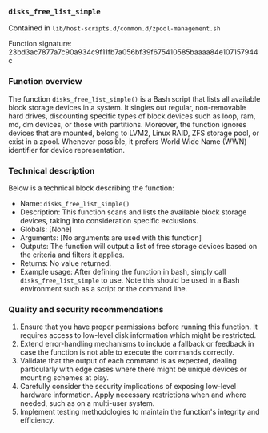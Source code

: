 ### `disks_free_list_simple`

Contained in `lib/host-scripts.d/common.d/zpool-management.sh`

Function signature: 23bd3ac7877a7c90a934c9f11fb7a056bf39f675410585baaaa84e107157944c

### Function overview

The function `disks_free_list_simple()` is a Bash script that lists all available block storage devices in a system. It singles out regular, non-removable hard drives, discounting specific types of block devices such as loop, ram, md, dm devices, or those with partitions. Moreover, the function ignores devices that are mounted, belong to LVM2, Linux RAID, ZFS storage pool, or exist in a zpool. Whenever possible, it prefers World Wide Name (WWN) identifier for device representation.

### Technical description

Below is a technical block describing the function: 

- Name: `disks_free_list_simple()`
- Description: This function scans and lists the available block storage devices, taking into consideration specific exclusions.
- Globals: [None]
- Arguments: [No arguments are used with this function]
- Outputs: The function will output a list of free storage devices based on the criteria and filters it applies.
- Returns: No value returned.
- Example usage: After defining the function in bash, simply call `disks_free_list_simple` to use. Note this should be used in a Bash environment such as a script or the command line.

### Quality and security recommendations

1. Ensure that you have proper permissions before running this function. It requires access to low-level disk information which might be restricted. 
2. Extend error-handling mechanisms to include a fallback or feedback in case the function is not able to execute the commands correctly.
3. Validate that the output of each command is as expected, dealing particularly with edge cases where there might be unique devices or mounting schemes at play.
4. Carefully consider the security implications of exposing low-level hardware information. Apply necessary restrictions when and where needed, such as on a multi-user system.
5. Implement testing methodologies to maintain the function's integrity and efficiency.

